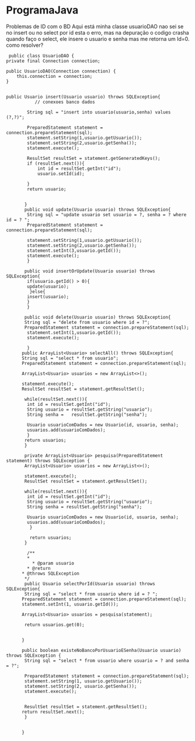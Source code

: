 # ProgramaJava
Problemas de ID com o BD
Aqui está minha classe usuarioDAO
nao sei se no insert ou no select por id esta o erro, mas na depuração o codigo crasha quando faço o select, ele insere o usuario e senha mas me retorna um Id=0. como resolver?


     public class UsuarioDAO {
    private final Connection connection;

    public UsuarioDAO(Connection connection) {
        this.connection = connection;
    }

    
    public Usuario insert(Usuario usuario) throws SQLException{
               // conexoes banco dados
 
            String sql = "insert into usuario(usuario,senha) values (?,?)";
            
            PreparedStatement statement = connection.prepareStatement(sql);
            statement.setString(1,usuario.getUsuario());
            statement.setString(2,usuario.getSenha());
            statement.execute(); 
            
            ResultSet resultSet = statement.getGeneratedKeys();            
            if (resultSet.next()){
                int id = resultSet.getInt("id");
                usuario.setId(id);
                
            }
            return usuario;
                        
        
           }
           public void update(Usuario usuario) throws SQLException{
            String sql = "update usuario set usuario = ?, senha = ? where id = ? ";
            PreparedStatement statement = connection.prepareStatement(sql);
            
            statement.setString(1,usuario.getUsuario());
            statement.setString(2,usuario.getSenha());
            statement.setInt(3,usuario.getId());
            statement.execute();
            }
    
           public void insertOrUpdate(Usuario usuario) throws SQLException{
            if(usuario.getId() > 0){
            update(usuario);
             }else{
            insert(usuario);
            }
            }
    
           public void delete(Usuario usuario) throws SQLException{
           String sql = "delete from usuario where id = ?";
           PreparedStatement statement = connection.prepareStatement(sql);        
            statement.setInt(1,usuario.getId());
            statement.execute();
        
            }
          public ArrayList<Usuario> selectAll() throws SQLException{
          String sql = "select * from usuario";
          PreparedStatement statement = connection.prepareStatement(sql);
        
          ArrayList<Usuario> usuarios = new ArrayList<>();
         
          statement.execute();
          ResultSet resultSet = statement.getResultSet();
        
           while(resultSet.next()){
            int id = resultSet.getInt("id");
            String usuario = resultSet.getString("usuario");
            String senha =   resultSet.getString("senha");
            
            Usuario usuarioComDados = new Usuario(id, usuario, senha);
            usuarios.add(usuarioComDados);
            }
           return usuarios;
           }  
 
           private ArrayList<Usuario> pesquisa(PreparedStatement statement) throws SQLException {
           ArrayList<Usuario> usuarios = new ArrayList<>();
        
           statement.execute();
           ResultSet resultSet = statement.getResultSet();
        
           while(resultSet.next()){
            int id = resultSet.getInt("id");
            String usuario = resultSet.getString("usuario");
            String senha = resultSet.getString("senha"); 
            
            Usuario usuarioComDados = new Usuario(id, usuario, senha);
            usuarios.add(usuarioComDados);
             }
        
             return usuarios;
           }  
    
            /**
            *
              * @param usuario
            * @return
          * @throws SQLException
           */
           public Usuario selectPorId(Usuario usuario) throws SQLException{
           String sql = "select * from usuario where id = ? ";
          PreparedStatement statement = connection.prepareStatement(sql);        
          statement.setInt(1, usuario.getId());
        
          ArrayList<Usuario> usuarios = pesquisa(statement);
        
           return usuarios.get(0);
               
        
          }

          public boolean existeNoBancoPorUsuarioESenha(Usuario usuario) throws SQLException {
           String sql = "select * from usuario where usuario = ? and senha = ?";
        
           PreparedStatement statement = connection.prepareStatement(sql);
           statement.setString(1, usuario.getUsuario());
           statement.setString(2, usuario.getSenha());
           statement.execute();
        
        
           ResultSet resultSet = statement.getResultSet();       
          return resultSet.next();
           }

    
          }



